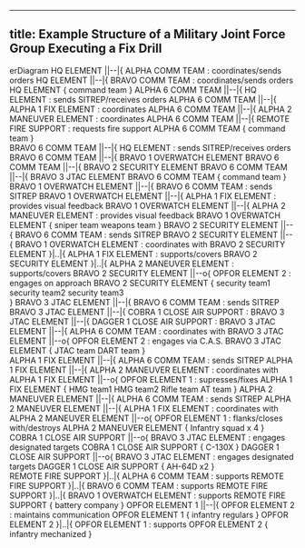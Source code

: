
---
title: Example Structure of a Military Joint Force Group Executing a Fix Drill
---
erDiagram
    HQ ELEMENT ||--|{ ALPHA COMM TEAM : coordinates/sends orders
    HQ ELEMENT ||--|{ BRAVO COMM TEAM : coordinates/sends orders
    HQ ELEMENT {
        command team
    } 
    ALPHA 6 COMM TEAM ||--|{ HQ ELEMENT : sends SITREP/receives orders
    ALPHA 6 COMM TEAM ||--|{ ALPHA 1 FIX ELEMENT : coordinates
    ALPHA 6 COMM TEAM ||--|{ ALPHA 2 MANEUVER ELEMENT : coordinates
    ALPHA 6 COMM TEAM ||--|{ REMOTE FIRE SUPPORT : requests fire support
    ALPHA 6 COMM TEAM {
        command team
    }    
    BRAVO 6 COMM TEAM ||--|{ HQ ELEMENT : sends SITREP/receives orders
    BRAVO 6 COMM TEAM ||--|{ BRAVO 1 OVERWATCH ELEMENT
    BRAVO 6 COMM TEAM ||--|{ BRAVO 2 SECURITY ELEMENT
    BRAVO 6 COMM TEAM ||--|{ BRAVO 3 JTAC ELEMENT
    BRAVO 6 COMM TEAM {
        command team
    }   
    BRAVO 1 OVERWATCH ELEMENT ||--|{ BRAVO 6 COMM TEAM : sends SITREP
    BRAVO 1 OVERWATCH ELEMENT ||--|{ ALPHA 1 FIX ELEMENT : provides visual feedback
    BRAVO 1 OVERWATCH ELEMENT ||--|{ ALPHA 2 MANEUVER ELEMENT : provides visual feedback 
    BRAVO 1 OVERWATCH ELEMENT {
        sniper team
        weapons team
    }
    BRAVO 2 SECURITY ELEMENT ||--{ BRAVO 6 COMM TEAM : sends SITREP
    BRAVO 2 SECURITY ELEMENT ||--{ BRAVO 1 OVERWATCH ELEMENT : coordinates with 
    BRAVO 2 SECURITY ELEMENT }|..|{ ALPHA 1 FIX ELEMENT : supports/covers
    BRAVO 2 SECURITY ELEMENT }|..|{ ALPHA 2 MANEUVER ELEMENT : supports/covers
    BRAVO 2 SECURITY ELEMENT ||--o{ OPFOR ELEMENT 2 : engages on approach
    BRAVO 2 SECURITY ELEMENT {
        security team1 
        security team2 
        security team3  
    }
    BRAVO 3 JTAC ELEMENT ||--|{ BRAVO 6 COMM TEAM : sends SITREP
    BRAVO 3 JTAC ELEMENT ||--|{ COBRA 1 CLOSE AIR SUPPORT : 
    BRAVO 3 JTAC ELEMENT ||--|{ DAGGER 1 CLOSE AIR SUPPORT : 
    BRAVO 3 JTAC ELEMENT ||--|{ ALPHA 6 COMM TEAM : coordinates with 
    BRAVO 3 JTAC ELEMENT ||--o{ OPFOR ELEMENT 2 : engages via C.A.S.
    BRAVO 3 JTAC ELEMENT {
        JTAC team
        DART team
    }    
    ALPHA 1 FIX ELEMENT ||--|{ ALPHA 6 COMM TEAM : sends SITREP
    ALPHA 1 FIX ELEMENT ||--|{ ALPHA 2 MANEUVER ELEMENT : coordinates with  
    ALPHA 1 FIX ELEMENT ||--o{ OPFOR ELEMENT 1 : supresses/fixes
    ALPHA 1 FIX ELEMENT {
        HMG team1
        HMG team2
        Rifle team
        AT team
    }
    ALPHA 2 MANEUVER ELEMENT ||--|{ ALPHA 6 COMM TEAM : sends SITREP
    ALPHA 2 MANEUVER ELEMENT ||--|{ ALPHA 1 FIX ELEMENT : coordinates with
    ALPHA 2 MANEUVER ELEMENT ||--o{ OPFOR ELEMENT 1 : flanks/closes with/destroys
    ALPHA 2 MANEUVER ELEMENT {
        Infantry squad x 4
    }    
    COBRA 1 CLOSE AIR SUPPORT ||--o{ BRAVO 3 JTAC ELEMENT : engages designated targets
    COBRA 1 CLOSE AIR SUPPORT {
        C-130X 
    }
    DAGGER 1 CLOSE AIR SUPPORT ||--o{ BRAVO 3 JTAC ELEMENT : engages designated targets
    DAGGER 1 CLOSE AIR SUPPORT {
        AH-64D x2 
    }    
    REMOTE FIRE SUPPORT }|..|{ ALPHA 6 COMM TEAM : supports
    REMOTE FIRE SUPPORT }|..|{ BRAVO 6 COMM TEAM : supports
    REMOTE FIRE SUPPORT }|..|{ BRAVO 1 OVERWATCH ELEMENT : supports
    REMOTE FIRE SUPPORT {
        battery company
    }
    OPFOR ELEMENT 1 ||--|{ OPFOR ELEMENT 2 : maintains communication
    OPFOR ELEMENT 1 {
        infantry regulars
    }
    OPFOR ELEMENT 2 }|..|{ OPFOR ELEMENT 1 : supports 
    OPFOR ELEMENT 2 {
        infantry mechanized
    }    
















    
    
